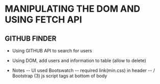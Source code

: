 # MANIPULATING THE DOM AND USING FETCH API

## GITHUB FINDER

* Using GITHUB API to search for users
* Using DOM, add users and information to table  (allow to delete)

* Notes
  -- UI used Bootswatch -- required link(min.css)  in header
  -- / Bootstrap (3) js script tags at bottom of body


